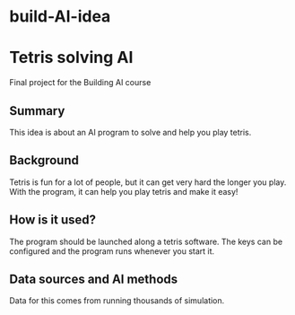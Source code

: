 # build-AI-idea

# Tetris solving AI
Final project for the Building AI course

## Summary

This idea is about an AI program to solve and help you play tetris. 

## Background

Tetris is fun for a lot of people, but it can get very hard the longer you play. With the program, it can help you play tetris and make it easy!


## How is it used?

The program should be launched along a tetris software. The keys can be configured and the program runs whenever you start it.


## Data sources and AI methods

Data for this comes from running thousands of simulation.
